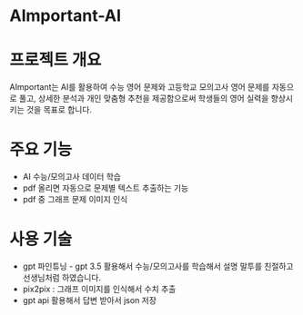 # AImportant-AI

# 프로젝트 개요
AImportant는 AI를 활용하여 수능 영어 문제와 고등학교 모의고사 영어 문제를 자동으로 풀고, 상세한 분석과 개인 맞춤형 추천을 제공함으로써 학생들의 영어 실력을 향상시키는 것을 목표로 합니다.

# 주요 기능
- AI 수능/모의고사 데이터 학습
- pdf 올리면 자동으로 문제별 텍스트 추출하는 기능
- pdf 중 그래프 문제 이미지 인식

# 사용 기술
- gpt 파인튜닝 - gpt 3.5 활용해서 수능/모의고사를 학습해서 설명 말투를 친절하고 선생님처럼 하였습니다.
- pix2pix : 그래프 이미지를 인식해서 수치 추출
- gpt api 활용해서 답변 받아서 json 저장

